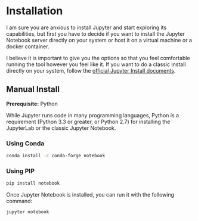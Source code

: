 # Installation

I am sure you are anxious to install Jupyter and start exploring its capabilities, but first you have to decide if you want to install the Jupyter Notebook server directly on your system or host it on a virtual machine or a docker container.

I believe it is important to give you the options so that you feel comfortable running the tool however you feel like it. If you want to do a classic install directly on your system, follow the [official Jupyter Install documents](https://jupyter.org/install).

## Manual Install

**Prerequisite:** Python

While Jupyter runs code in many programming languages, Python is a requirement (Python 3.3 or greater, or Python 2.7) for installing the JupyterLab or the classic Jupyter Notebook.

### Using Conda

```bash
conda install -c conda-forge notebook
```

### Using PIP

```bash
pip install notebook
```

Once Jupyter Notebook is installed, you can run it with the following command:

```
jupyter notebook
```
